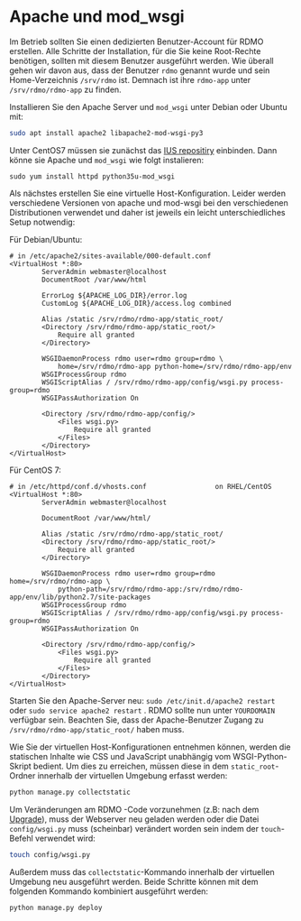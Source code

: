 # Apache und mod_wsgi

Im Betrieb sollten Sie einen dedizierten Benutzer-Account für RDMO erstellen. Alle Schritte der Installation, für die Sie keine Root-Rechte benötigen, sollten mit diesem Benutzer ausgeführt werden. Wie überall gehen wir davon aus, dass der Benutzer `rdmo` genannt wurde und sein Home-Verzeichnis `/srv/rdmo` ist. Demnach ist ihre `rdmo-app` unter `/srv/rdmo/rdmo-app` zu finden.

Installieren Sie den Apache Server und `mod_wsgi` unter Debian oder Ubuntu mit:

```bash
sudo apt install apache2 libapache2-mod-wsgi-py3
```

Unter CentOS7 müssen sie zunächst das [IUS repositiry](https://ius.io/) einbinden. Dann könne sie Apache und `mod_wsgi` wie folgt instalieren:

```
sudo yum install httpd python35u-mod_wsgi
```

Als nächstes erstellen Sie eine virtuelle Host-Konfiguration. Leider werden verschiedene Versionen von apache und mod-wsgi bei den verschiedenen Distributionen verwendet und daher ist jeweils ein leicht unterschiedliches Setup notwendig:

Für Debian/Ubuntu:

```
# in /etc/apache2/sites-available/000-default.conf
<VirtualHost *:80>
        ServerAdmin webmaster@localhost
        DocumentRoot /var/www/html

        ErrorLog ${APACHE_LOG_DIR}/error.log
        CustomLog ${APACHE_LOG_DIR}/access.log combined

        Alias /static /srv/rdmo/rdmo-app/static_root/
        <Directory /srv/rdmo/rdmo-app/static_root/>
            Require all granted
        </Directory>

        WSGIDaemonProcess rdmo user=rdmo group=rdmo \
            home=/srv/rdmo/rdmo-app python-home=/srv/rdmo/rdmo-app/env
        WSGIProcessGroup rdmo
        WSGIScriptAlias / /srv/rdmo/rdmo-app/config/wsgi.py process-group=rdmo
        WSGIPassAuthorization On

        <Directory /srv/rdmo/rdmo-app/config/>
            <Files wsgi.py>
                Require all granted
            </Files>
        </Directory>
</VirtualHost>
```

Für CentOS 7:

```
# in /etc/httpd/conf.d/vhosts.conf                 on RHEL/CentOS
<VirtualHost *:80>
        ServerAdmin webmaster@localhost

        DocumentRoot /var/www/html/

        Alias /static /srv/rdmo/rdmo-app/static_root/
        <Directory /srv/rdmo/rdmo-app/static_root/>
            Require all granted
        </Directory>

        WSGIDaemonProcess rdmo user=rdmo group=rdmo home=/srv/rdmo/rdmo-app \
            python-path=/srv/rdmo/rdmo-app:/srv/rdmo/rdmo-app/env/lib/python2.7/site-packages
        WSGIProcessGroup rdmo
        WSGIScriptAlias / /srv/rdmo/rdmo-app/config/wsgi.py process-group=rdmo
        WSGIPassAuthorization On

        <Directory /srv/rdmo/rdmo-app/config/>
            <Files wsgi.py>
                Require all granted
            </Files>
        </Directory>
</VirtualHost>
```

Starten Sie den Apache-Server neu: `sudo /etc/init.d/apache2 restart` oder `sudo service apache2 restart` . RDMO sollte nun unter `YOURDOMAIN` verfügbar sein. Beachten Sie, dass der Apache-Benutzer Zugang zu `/srv/rdmo/rdmo-app/static_root/` haben muss.

Wie Sie der virtuellen Host-Konfigurationen entnehmen können, werden die statischen Inhalte wie CSS und JavaScript unabhängig vom WSGI-Python-Skript bedient. Um dies zu erreichen, müssen diese in dem `static_root`-Ordner innerhalb der virtuellen Umgebung erfasst werden:

```bash
python manage.py collectstatic
```

Um Veränderungen am RDMO -Code vorzunehmen (z.B: nach dem [Upgrade](../../upgrade/index.html)), muss der Webserver neu geladen werden oder die Datei `config/wsgi.py` muss (scheinbar) verändert worden sein indem der `touch`-Befehl verwendet wird:

```bash
touch config/wsgi.py
```

Außerdem muss das `collectstatic`-Kommando innerhalb der virtuellen Umgebung neu ausgeführt werden. Beide Schritte können mit dem folgenden Kommando kombiniert ausgeführt werden:

```bash
python manage.py deploy
```
